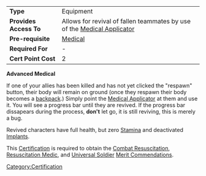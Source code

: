 |                        |                                                                                                          |
|------------------------|----------------------------------------------------------------------------------------------------------|
| **Type**               | Equipment                                                                                                |
| **Provides Access To** | Allows for revival of fallen teammates by use of the [Medical Applicator](Medical_Applicator "wikilink") |
| **Pre-requisite**      | [Medical](Medical "wikilink")                                                                            |
| **Required For**       | \-                                                                                                       |
| **Cert Point Cost**    | 2                                                                                                        |

**Advanced Medical**

If one of your allies has been killed and has not yet clicked the
"respawn" button, their body will remain on ground (once they respawn
their body becomes a [backpack](backpack "wikilink").) Simply point the
[Medical Applicator](Medical_Applicator "wikilink") at them and use it.
You will see a progress bar until they are revived. If the progress bar
dissapears during the process, **don't** let go, it is still reviving,
this is merely a bug.

Revived characters have full health, but zero
[Stamina](Stamina "wikilink") and deactivated
[Implants](Implant "wikilink").

This [Certification](Certification "wikilink") is required to obtain the
[Combat Resuscitation](Combat_Resuscitation "wikilink"), [Resuscitation
Medic](Resuscitation_Medic "wikilink"), and [Universal
Soldier](Universal_Soldier "wikilink") [Merit
Commendations](Merit_Commendation "wikilink").

[Category:Certification](Category:Certification "wikilink")